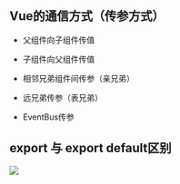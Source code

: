 ## Vue的通信方式（传参方式）

- 父组件向子组件传值

- 子组件向父组件传值

- 相邻兄弟组件间传参（亲兄弟）

- 远兄弟传参（表兄弟）

- EventBus传参

## export 与 export default区别

![](https://img2018.cnblogs.com/i-beta/866435/202001/866435-20200112005102573-758273940.png)
